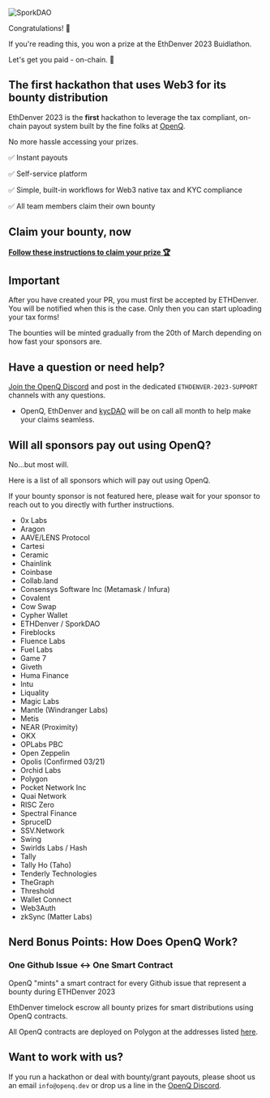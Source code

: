 ![SporkDAO](https://uploads-ssl.webflow.com/636c2fd57def6f9c4bf33a90/638e491bdca18a766798d5c6_ETH_main_ethdenver2023%2Bcopy%201-p-1600.png)

Congratulations! 🎉

If you're reading this, you won a prize at the EthDenver 2023 Buidlathon.

Let's get you paid - on-chain. 💸

## The first hackathon that uses Web3 for its bounty distribution
EthDenver 2023 is the **first** hackathon to leverage the tax compliant, on-chain payout system built by the fine folks at [OpenQ](https://openq.dev).

No more hassle accessing your prizes.

✅ Instant payouts

✅ Self-service platform

✅ Simple, built-in workflows for Web3 native tax and KYC compliance

✅ All team members claim their own bounty

## Claim your bounty, now

**[Follow these instructions to claim your prize 🏆](https://docs.openq.dev/hackathon-winner/project-submission)**

## Important

After you have created your PR, you must first be accepted by ETHDenver. You will be notified when this is the case. Only then you can start uploading your tax forms!

The bounties will be minted gradually from the 20th of March depending on how fast your sponsors are.

## Have a question or need help?

[Join the OpenQ Discord](https://discord.com/invite/puQVqEvVXn) and post in the dedicated `ETHDENVER-2023-SUPPORT` channels with any questions.

- OpenQ, EthDenver and [kycDAO](https://kycdao.xyz/) will be on call all month to help make your claims seamless.

## Will all sponsors pay out using OpenQ?

No...but most will.

Here is a list of all sponsors which will pay out using OpenQ.

If your bounty sponsor is not featured here, please wait for your sponsor to reach out to you directly with further instructions.

- 0x Labs
- Aragon
- AAVE/LENS Protocol
- Cartesi
- Ceramic
- Chainlink
- Coinbase
- Collab.land
- Consensys Software Inc (Metamask / Infura)
- Covalent
- Cow Swap
- Cypher Wallet
- ETHDenver / SporkDAO
- Fireblocks
- Fluence Labs
- Fuel Labs
- Game 7
- Giveth
- Huma Finance
- Intu
- Liquality
- Magic Labs
- Mantle (Windranger Labs)
- Metis
- NEAR (Proximity)
- OKX
- OPLabs PBC
- Open Zeppelin
- Opolis (Confirmed 03/21)
- Orchid Labs
- Polygon
- Pocket Network Inc
- Quai Network
- RISC Zero
- Spectral Finance
- SpruceID
- SSV.Network
- Swing
- Swirlds Labs / Hash
- Tally
- Tally Ho (Taho)
- Tenderly Technologies
- TheGraph
- Threshold
- Wallet Connect
- Web3Auth
- zkSync (Matter Labs)

## Nerd Bonus Points: How Does OpenQ Work?

### One Github Issue <-> One Smart Contract

OpenQ "mints" a smart contract for every  Github issue that represent a bounty during ETHDenver 2023

EthDenver timelock escrow all bounty prizes for smart distributions using OpenQ contracts.

All OpenQ contracts are deployed on Polygon at the addresses listed [here](https://docs.openq.dev/reference/contract-addresses).

## Want to work with us?

If you run a hackathon or deal with bounty/grant payouts, please shoot us an email `info@openq.dev` or drop us a line in the [OpenQ Discord](https://discord.com/invite/puQVqEvVXn).
